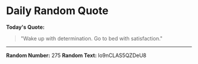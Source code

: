 # Daily Random Quote

**Today's Quote:**
> "Wake up with determination. Go to bed with satisfaction."

---

**Random Number:** 275
**Random Text:** lo9nCLAS5QZDeU8
